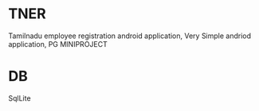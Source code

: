 # TNER
Tamilnadu  employee registration android  application,
Very Simple andriod application, PG MINIPROJECT
# DB
SqlLite

